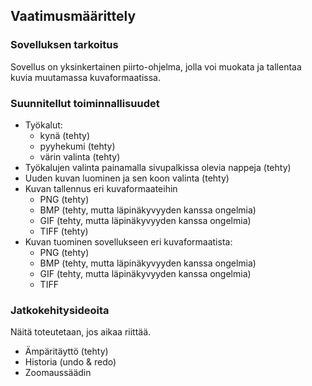 ## Vaatimusmäärittely

### Sovelluksen tarkoitus

Sovellus on yksinkertainen piirto-ohjelma, jolla voi muokata ja tallentaa kuvia muutamassa kuvaformaatissa.

### Suunnitellut toiminnallisuudet

- Työkalut:
    - kynä (tehty)
    - pyyhekumi (tehty)
    - värin valinta (tehty)
- Työkalujen valinta painamalla sivupalkissa olevia nappeja (tehty)
- Uuden kuvan luominen ja sen koon valinta (tehty)
- Kuvan tallennus eri kuvaformaateihin
    - PNG (tehty)
    - BMP (tehty, mutta läpinäkyvyyden kanssa ongelmia)
    - GIF (tehty, mutta läpinäkyvyyden kanssa ongelmia)
    - TIFF (tehty)
- Kuvan tuominen sovellukseen eri kuvaformaatista:
    - PNG (tehty)
    - BMP (tehty, mutta läpinäkyvyyden kanssa ongelmia)
    - GIF (tehty, mutta läpinäkyvyyden kanssa ongelmia)
    - TIFF

### Jatkokehitysideoita

Näitä toteutetaan, jos aikaa riittää.

- Ämpäritäyttö (tehty)
- Historia (undo & redo)
- Zoomaussäädin